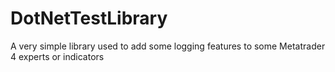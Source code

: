 # DotNetTestLibrary
A very simple library used to add some logging features to some Metatrader 4 experts or indicators

